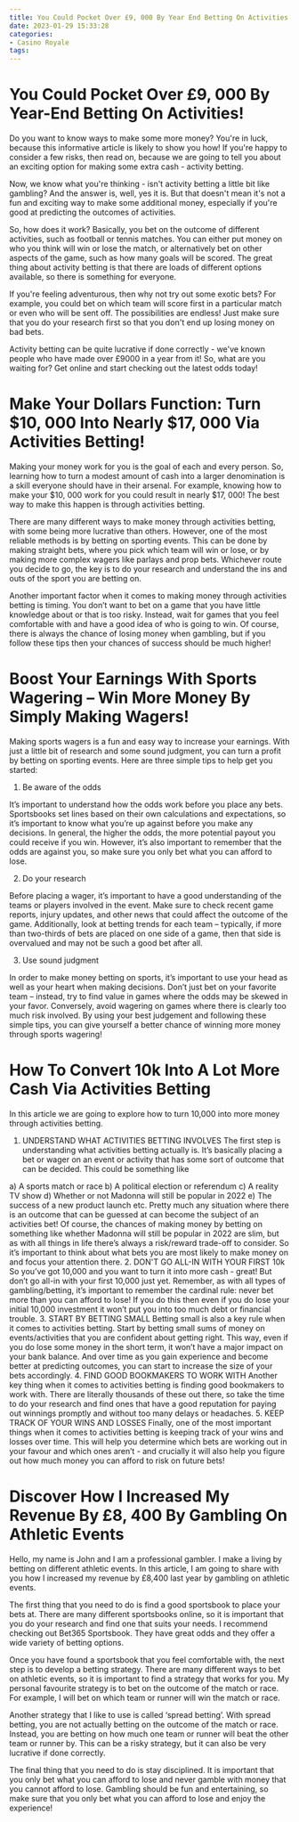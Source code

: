 ```yaml
---
title: You Could Pocket Over £9, 000 By Year End Betting On Activities! 
date: 2023-01-29 15:33:28
categories:
- Casino Royale
tags:
---
```



#  You Could Pocket Over £9, 000 By Year-End Betting On Activities! 

Do you want to know ways to make some more money? You're in luck, because this informative article is likely to show you how! If you're happy to consider a few risks, then read on, because we are going to tell you about an exciting option for making some extra cash - activity betting.

Now, we know what you're thinking - isn't activity betting a little bit like gambling? And the answer is, well, yes it is. But that doesn't mean it's not a fun and exciting way to make some additional money, especially if you're good at predicting the outcomes of activities.

So, how does it work? Basically, you bet on the outcome of different activities, such as football or tennis matches. You can either put money on who you think will win or lose the match, or alternatively bet on other aspects of the game, such as how many goals will be scored. The great thing about activity betting is that there are loads of different options available, so there is something for everyone.

If you're feeling adventurous, then why not try out some exotic bets? For example, you could bet on which team will score first in a particular match or even who will be sent off. The possibilities are endless! Just make sure that you do your research first so that you don't end up losing money on bad bets.

 Activity betting can be quite lucrative if done correctly - we've known people who have made over £9000 in a year from it! So, what are you waiting for? Get online and start checking out the latest odds today!

#  Make Your Dollars Function: Turn $10, 000 Into Nearly $17, 000 Via Activities Betting!

Making your money work for you is the goal of each and every person. So, learning how to turn a modest amount of cash into a larger denomination is a skill everyone should have in their arsenal. For example, knowing how to make your $10, 000 work for you could result in nearly $17, 000! The best way to make this happen is through activities betting. 

There are many different ways to make money through activities betting, with some being more lucrative than others. However, one of the most reliable methods is by betting on sporting events. This can be done by making straight bets, where you pick which team will win or lose, or by making more complex wagers like parlays and prop bets. Whichever route you decide to go, the key is to do your research and understand the ins and outs of the sport you are betting on. 

Another important factor when it comes to making money through activities betting is timing. You don’t want to bet on a game that you have little knowledge about or that is too risky. Instead, wait for games that you feel comfortable with and have a good idea of who is going to win. Of course, there is always the chance of losing money when gambling, but if you follow these tips then your chances of success should be much higher!

#  Boost Your Earnings With Sports Wagering – Win More Money By Simply Making Wagers! 

Making sports wagers is a fun and easy way to increase your earnings. With just a little bit of research and some sound judgment, you can turn a profit by betting on sporting events. Here are three simple tips to help get you started:

1. Be aware of the odds

It’s important to understand how the odds work before you place any bets. Sportsbooks set lines based on their own calculations and expectations, so it’s important to know what you’re up against before you make any decisions. In general, the higher the odds, the more potential payout you could receive if you win. However, it’s also important to remember that the odds are against you, so make sure you only bet what you can afford to lose.

2. Do your research

Before placing a wager, it’s important to have a good understanding of the teams or players involved in the event. Make sure to check recent game reports, injury updates, and other news that could affect the outcome of the game. Additionally, look at betting trends for each team – typically, if more than two-thirds of bets are placed on one side of a game, then that side is overvalued and may not be such a good bet after all.

3. Use sound judgment

In order to make money betting on sports, it’s important to use your head as well as your heart when making decisions. Don’t just bet on your favorite team – instead, try to find value in games where the odds may be skewed in your favor. Conversely, avoid wagering on games where there is clearly too much risk involved. By using your best judgement and following these simple tips, you can give yourself a better chance of winning more money through sports wagering!

#  How To Convert 10k Into A Lot More Cash Via Activities Betting 

In this article we are going to explore how to turn 10,000 into more money through activities betting.

1. UNDERSTAND WHAT ACTIVITIES BETTING INVOLVES The first step is understanding what activities betting actually is. It’s basically placing a bet or wager on an event or activity that has some sort of outcome that can be decided. This could be something like

a) A sports match or race
b) A political election or referendum
c) A reality TV show
d) Whether or not Madonna will still be popular in 2022
e) The success of a new product launch
 etc.
Pretty much any situation where there is an outcome that can be guessed at can become the subject of an activities bet! Of course, the chances of making money by betting on something like whether Madonna will still be popular in 2022 are slim, but as with all things in life there’s always a risk/reward trade-off to consider. So it’s important to think about what bets you are most likely to make money on and focus your attention there. 
2. DON'T GO ALL-IN WITH YOUR FIRST 10k So you’ve got 10,000 and you want to turn it into more cash - great! But don’t go all-in with your first 10,000 just yet. Remember, as with all types of gambling/betting, it’s important to remember the cardinal rule: never bet more than you can afford to lose! If you do this then even if you do lose your initial 10,000 investment it won’t put you into too much debt or financial trouble. 
3. START BY BETTING SMALL Betting small is also a key rule when it comes to activities betting. Start by betting small sums of money on events/activities that you are confident about getting right. This way, even if you do lose some money in the short term, it won’t have a major impact on your bank balance. And over time as you gain experience and become better at predicting outcomes, you can start to increase the size of your bets accordingly. 
4. FIND GOOD BOOKMAKERS TO WORK WITH Another key thing when it comes to activities betting is finding good bookmakers to work with. There are literally thousands of these out there, so take the time to do your research and find ones that have a good reputation for paying out winnings promptly and without too many delays or headaches. 
5. KEEP TRACK OF YOUR WINS AND LOSSES Finally, one of the most important things when it comes to activities betting is keeping track of your wins and losses over time. This will help you determine which bets are working out in your favour and which ones aren’t - and crucially it will also help you figure out how much money you can afford to risk on future bets!

#  Discover How I Increased My Revenue By £8, 400 By Gambling On Athletic Events

Hello, my name is John and I am a professional gambler. I make a living by betting on different athletic events. In this article, I am going to share with you how I increased my revenue by £8,400 last year by gambling on athletic events.

The first thing that you need to do is find a good sportsbook to place your bets at. There are many different sportsbooks online, so it is important that you do your research and find one that suits your needs. I recommend checking out Bet365 Sportsbook. They have great odds and they offer a wide variety of betting options.

Once you have found a sportsbook that you feel comfortable with, the next step is to develop a betting strategy. There are many different ways to bet on athletic events, so it is important to find a strategy that works for you. My personal favourite strategy is to bet on the outcome of the match or race. For example, I will bet on which team or runner will win the match or race.

Another strategy that I like to use is called ‘spread betting’. With spread betting, you are not actually betting on the outcome of the match or race. Instead, you are betting on how much one team or runner will beat the other team or runner by. This can be a risky strategy, but it can also be very lucrative if done correctly.

The final thing that you need to do is stay disciplined. It is important that you only bet what you can afford to lose and never gamble with money that you cannot afford to lose. Gambling should be fun and entertaining, so make sure that you only bet what you can afford to lose and enjoy the experience!
